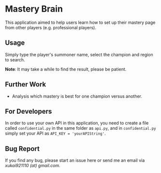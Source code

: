 # Mastery Brain

This application aimed to help users learn how to set up their mastery page from other players (e.g. professional players).

## Usage

Simply type the player's summoner name, select the champion and region to search.

**Note**: It may take a while to find the result, please be patient.

## Further Work

- Analysis which mastery is best for one champion versus another.

## For Developers

In order to use your own API in this application, you need to create a file called `confidential.py` in the same folder as `api.py`, and in `confidential.py` simply set your API as `API_KEY = 'yourAPIString'`.

## Bug Report

If you find any bug, please start an issue here or send me an email via _xukai921110 (at) gmail.com_.